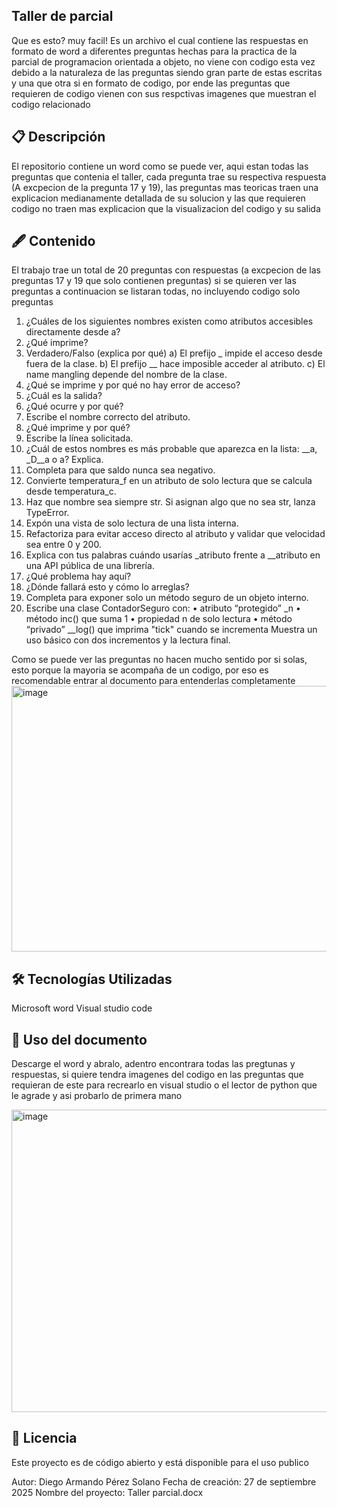 Taller de parcial
-------------------------------------------------------------------------------------------------------------------------------------------------------------------
Que es esto? muy facil! Es un archivo el cual contiene las respuestas en formato de word a diferentes preguntas hechas para la practica de la parcial de programacion orientada a objeto, no viene con codigo esta vez debido a la naturaleza de las preguntas siendo gran parte de estas escritas y una que otra si en formato de codigo, por ende las preguntas que requieren de codigo vienen con sus respctivas imagenes que muestran el codigo relacionado

📋 Descripción
-------------------------------------------------------------------------------------------------------------------------------------------------------------------
El repositorio contiene un word como se puede ver, aqui estan todas las preguntas que contenia el taller, cada pregunta trae su respectiva respuesta (A excpecion de la pregunta 17 y 19), las preguntas mas teoricas traen una explicacion medianamente detallada de su solucion y las que requieren codigo no traen mas explicacion que la visualizacion del codigo y su salida

🖋️ Contenido
-------------------------------------------------------------------------------------------------------------------------------------------------------------------
El trabajo trae un total de 20 preguntas con respuestas (a excpecion de las preguntas 17 y 19 que solo contienen preguntas) si se quieren ver las preguntas a continuacion se listaran todas, no incluyendo codigo solo preguntas

1. ¿Cuáles de los siguientes nombres existen como atributos accesibles directamente desde a?
2. ¿Qué imprime?
3.  Verdadero/Falso (explica por qué)
    a) El prefijo _ impide el acceso desde fuera de la clase.
    b) El prefijo __ hace imposible acceder al atributo.
    c) El name mangling depende del nombre de la clase.
4. ¿Qué se imprime y por qué no hay error de acceso?
5. ¿Cuál es la salida?
6. ¿Qué ocurre y por qué?
7. Escribe el nombre correcto del atributo.
8. ¿Qué imprime y por qué?
9. Escribe la línea solicitada.
10. ¿Cuál de estos nombres es más probable que aparezca en la lista: __a, _D__a o a? Explica.
11. Completa para que saldo nunca sea negativo.
12. Convierte temperatura_f en un atributo de solo lectura que se calcula desde temperatura_c.
13. Haz que nombre sea siempre str. Si asignan algo que no sea str, lanza TypeError.
14. Expón una vista de solo lectura de una lista interna.
15. Refactoriza para evitar acceso directo al atributo y validar que velocidad sea entre 0 y 200.
16. Explica con tus palabras cuándo usarías _atributo frente a __atributo en una API pública de una librería.
17. ¿Qué problema hay aquí?
18. ¿Dónde fallará esto y cómo lo arreglas?
19. Completa para exponer solo un método seguro de un objeto interno.
20. Escribe una clase ContadorSeguro con:
• atributo “protegido” _n
• método inc() que suma 1
• propiedad n de solo lectura
• método “privado” __log() que imprima "tick" cuando se incrementa
Muestra un uso básico con dos incrementos y la lectura final.

Como se puede ver las preguntas no hacen mucho sentido por si solas, esto porque la mayoria se acompaña de un codigo, por eso es recomendable entrar al documento para entenderlas completamente
<img width="657" height="425" alt="image" src="https://github.com/user-attachments/assets/de8d2821-ed28-4df1-aabc-cf8ea8465af9" />


🛠️ Tecnologías Utilizadas
-------------------------------------------------------------------------------------------------------------------------------------------------------------------
Microsoft word
Visual studio code

🔧 Uso del documento
-------------------------------------------------------------------------------------------------------------------------------------------------------------------
Descarge el word y abralo, adentro encontrara todas las pregtunas y respuestas, si quiere tendra imagenes del codigo en las preguntas que requieran de este para recrearlo en visual studio o el lector de python que le agrade y asi probarlo de primera mano

<img width="611" height="484" alt="image" src="https://github.com/user-attachments/assets/4b2caa40-f2f6-4e58-ac6c-10b253627797" />

📄 Licencia
-------------------------------------------------------------------------------------------------------------------------------------------------------------------
Este proyecto es de código abierto y está disponible para el uso publico

Autor: Diego Armando Pérez Solano
Fecha de creación: 27 de septiembre 2025
Nombre del proyecto: Taller parcial.docx



